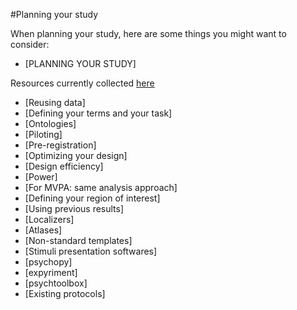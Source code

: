 #Planning your study

When planning your study, here are some things you might want to consider:

* [PLANNING YOUR STUDY]

 Resources currently collected [here](/docs/reproducible_neuroimaging_research.md#Reproducible-neuroimaging-research)

* [Reusing data]
* [Defining your terms and your task]
* [Ontologies]
* [Piloting]
* [Pre-registration]
* [Optimizing your design]
* [Design efficiency]
* [Power]
* [For MVPA: same analysis approach]
* [Defining your region of interest]
* [Using previous results]
* [Localizers]
* [Atlases]
* [Non-standard templates]
* [Stimuli presentation softwares]
 * [psychopy]
 * [expyriment]
 * [psychtoolbox]
* [Existing protocols]
